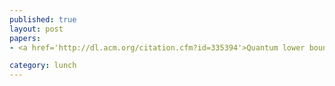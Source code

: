 ```yaml
---
published: true
layout: post
papers:
- <a href='http://dl.acm.org/citation.cfm?id=335394'>Quantum lower bounds by quantum arguments, Ambainis2000</a>

category: lunch
---
```

